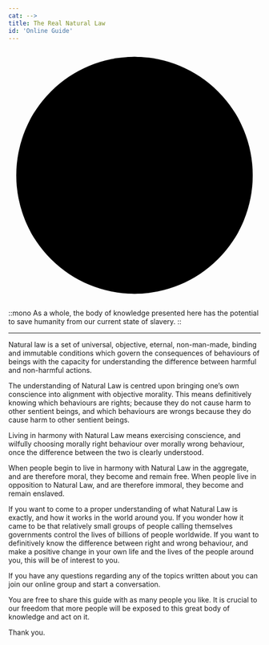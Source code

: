 ```yaml
---
cat: -->
title: The Real Natural Law
id: 'Online Guide'
---
```


<div class="mt-10 mb-24 w-40 h-40 md:w-56 md:h-56 lg:w-72 lg:h-72 xl:w-80 xl:h-80"><svg xmlns:xlink="http://www.w3.org/1999/xlink" viewBox="0 0 546 546" class="stroke-[10] fill-none stroke-black dark:stroke-white"><ellipse class="sol-ment oval oval-sm fill-none" rx="128" ry="128" cx="273" cy="273"/><ellipse class="sol-corr oval oval-sm fill-none" rx="128" ry="128" cx="273" cy="145"/><ellipse class="sol-vibr oval oval-sm fill-none" rx="128" ry="128" cx="384" cy="209"/><ellipse class="sol-pola oval oval-sm fill-none" rx="128" ry="128" cx="384" cy="337"/><ellipse class="sol-rhyt oval oval-sm fill-none" rx="128" ry="128" cx="273" cy="401"/><ellipse class="sol-caus oval oval-sm fill-none" rx="128" ry="128" cx="162" cy="337"/><ellipse class="sol-gend oval oval-sm fill-none" rx="128" ry="128" cx="162" cy="209"/><ellipse class="sol-care oval oval-lg fill-none" rx="256" ry="256" cx="273" cy="273"/></svg></div>

<!-- Organized and well thought out interactive lessons for optimal and effective learning.  -->

::mono
As a whole, the body of knowledge presented here has the potential to save humanity from our current state of slavery.
::

<hr class="mt-8 border border-b-4">

Natural law is a set of universal, objective, eternal, non-man-made, binding and immutable
conditions which govern the consequences of behaviours of beings with the capacity for
understanding the difference between harmful and non-harmful actions.

The understanding of Natural Law is centred upon bringing one’s own conscience into
alignment with objective morality. This means definitively knowing which behaviours are
rights; because they do not cause harm to other sentient beings, and which behaviours are
wrongs because they do cause harm to other sentient beings.

Living in harmony with Natural Law means exercising conscience, and wilfully choosing
morally right behaviour over morally wrong behaviour, once the difference between the two
is clearly understood.

When people begin to live in harmony with Natural Law in the aggregate, and are therefore
moral, they become and remain free. When people live in opposition to Natural Law, and are
therefore immoral, they become and remain enslaved.

If you want to come to a proper understanding of what Natural Law is exactly, and how it
works in the world around you. If you wonder how it came to be that relatively small groups
of people calling themselves governments control the lives of billions of people worldwide.
If you want to definitively know the difference between right and wrong behaviour, and make
a positive change in your own life and the lives of the people around you, this will be of
interest to you.

If you have any questions regarding any of the topics written about you can join our online group and start a conversation.

You are free to share this guide with as many people you like. It is crucial to our freedom that more people will be exposed to this great body of knowledge and act on it.

Thank you.
